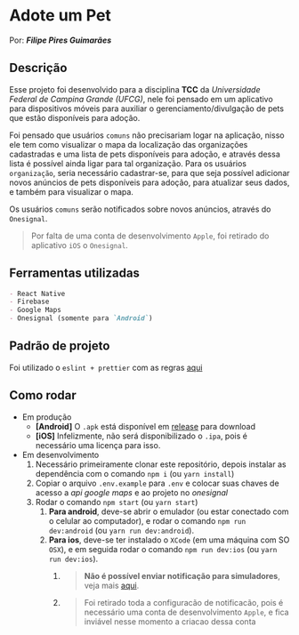 # Adote um Pet

Por: _**Filipe Pires Guimarães**_

## Descrição

Esse projeto foi desenvolvido para a disciplina **TCC** da _Universidade Federal de Campina Grande (UFCG)_, nele foi pensado em um aplicativo para dispositivos móveis para auxiliar o gerenciamento/divulgação de pets que estão disponíveis para adoção.

Foi pensado que usuários `comuns` não precisariam logar na aplicação, nisso ele tem como visualizar o mapa da localização das organizações cadastradas e uma lista de pets disponíveis para adoção, e através dessa lista é possível ainda ligar para tal organização. Para os usuários `organização`, seria necessário cadastrar-se, para que seja possível adicionar novos anúncios de pets disponíveis para adoção, para atualizar seus dados, e também para visualizar o mapa.

Os usuários `comuns` serão notificados sobre novos anúncios, através do `Onesignal`.

> Por falta de uma conta de desenvolvimento `Apple`, foi retirado do aplicativo `iOS` o `Onesignal`.

## Ferramentas utilizadas

```md
- React Native
- Firebase
- Google Maps
- Onesignal (somente para `Android`)
```

## Padrão de projeto

Foi utilizado o `eslint + prettier` com as regras [aqui](./.eslintrc.js)

## Como rodar

- Em produção
  - **[Android]** O `.apk` está disponível em [release](https://github.com/filipepiresg/adote-um-pet/releases) para download
  - **[iOS]** Infelizmente, não será disponibilizado o `.ipa`, pois é necessário uma licença para isso.
- Em desenvolvimento
  1. Necessário primeiramente clonar este repositório, depois instalar as dependência com o comando `npm i` (ou `yarn install`)
  2. Copiar o arquivo `.env.example` para `.env` e colocar suas chaves de acesso a _api google maps_ e ao projeto no _onesignal_
  3. Rodar o comando `npm start` (ou `yarn start`)
     1. **Para android**, deve-se abrir o emulador (ou estar conectado com o celular ao computador), e rodar o comando `npm run dev:android` (ou `yarn run dev:android`).
     2. **Para ios**, deve-se ter instalado o `XCode` (em uma máquina com SO `OSX`), e em seguida rodar o comando `npm run dev:ios` (ou `yarn run dev:ios`). 
        1. > **Não é possível enviar notificação para simuladores**, veja mais [aqui](https://documentation.onesignal.com/docs/troubleshooting-ios#3-test-on-mobile-device).
        2. >  Foi retirado toda a configuracão de notificacão, pois é necessário uma conta de desenvolvimento `Apple`, e fica inviável nesse momento a criacao dessa conta
